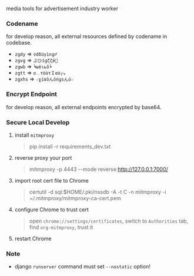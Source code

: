 media tools for advertisement industry worker

### Codename

for develop reason, all external resources defined by codename in codebase.

* `zgdy` => `♀dδùγìnɡ♂`
* `zgvg` => `ぷひíɡζζé`
* `zgwb` => `┕ωéιьǒ┕`
* `zgtt` => `o﹎τòùτＩαò┌↘`
* `zgxhs` => `☆χíαǒんǒńɡsんú☆`

### Encrypt Endpoint

for develop reason, all external endpoints encrypted by base64.

### Secure Local Develop

1. install `mitmproxy`
    >pip install -r requirements_dev.txt
1. reverse proxy your port
    >mitmproxy -p 4443 --mode reverse:http://127.0.0.1:7000/
1. import root cert file to Chrome
    >certutil -d sql:$HOME/.pki/nssdb -A -t C -n mitmproxy -i ~/.mitmproxy/mitmproxy-ca-cert.pem
1. configure Chrome to trust cert
    >open `chrome://settings/certificates`, switch to `Authorities` tab, find `org-mitmproxy`, trust it
1. restart Chrome

### Note

* django `runserver` command must set `--nostatic` option!
